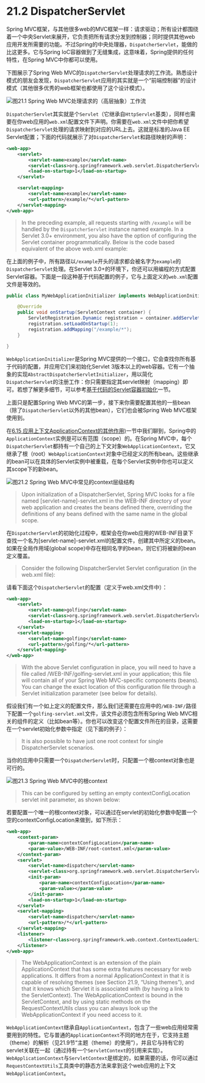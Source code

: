 # 21.2 DispatcherServlet

Spring MVC框架，与其他很多web的MVC框架一样：请求驱动；所有设计都围绕着一个中央Servlet来展开，它负责把所有请求分发到控制器；同时提供其他web应用开发所需要的功能。不过Spring的中央处理器，`DispatcherServlet`，能做的比这更多。它与Spring IoC容器做到了无缝集成，这意味着，Spring提供的任何特性，在Spring MVC中你都可以使用。

下图展示了Spring Web MVC的`DispatcherServlet`处理请求的工作流。熟悉设计模式的朋友会发现，`DispatcherServlet`应用的其实就是一个“前端控制器”的设计模式（其他很多优秀的web框架也都使用了这个设计模式）。

![图21.1 Spring Web MVC处理请求的（高层抽象）工作流](./figures/figure-21-1-the-request-processing-workflow-in-spring-web-mvc.png)

`DispatcherServlet`其实就是个`Servlet`（它继承自`HttpServlet`基类），同样也需要在你web应用的`web.xml`配置文件下声明。你需要在`web.xml`文件中把你希望`DispatcherServlet`处理的请求映射到对应的URL上去。这就是标准的Java EE Servlet配置；下面的代码就展示了对`DispatcherServlet`和路径映射的声明：

```xml
<web-app>
    <servlet>
        <servlet-name>example</servlet-name>
        <servlet-class>org.springframework.web.servlet.DispatcherServlet</servlet-class>
        <load-on-startup>1</load-on-startup>
    </servlet>

    <servlet-mapping>
        <servlet-name>example</servlet-name>
        <url-pattern>/example/*</url-pattern>
    </servlet-mapping>
</web-app>
```

> In the preceding example, all requests starting with `/example` will be handled by the `DispatcherServlet` instance named example. In a Servlet 3.0+ environment, you also have the option of configuring the Servlet container programmatically. Below is the code based equivalent of the above web.xml example:

在上面的例子中，所有路径以`/example`开头的请求都会被名字为`example`的`DispatcherServlet`处理。在Servlet 3.0+的环境下，你还可以用编程的方式配置Servlet容器。下面是一段这种基于代码配置的例子，它与上面定义的`web.xml`配置文件是等效的。

```java
public class MyWebApplicationInitializer implements WebApplicationInitializer {

    @Override
    public void onStartup(ServletContext container) {
        ServletRegistration.Dynamic registration = container.addServlet("dispatcher", new DispatcherServlet());
        registration.setLoadOnStartup(1);
        registration.addMapping("/example/*");
    }

}
```

`WebApplicationInitializer`是Spring MVC提供的一个接口，它会查找你所有基于代码的配置，并应用它们来初始化Servlet 3版本以上的web容器。它有一个抽象的实现`AbstractDispatcherServletInitializer`，用以简化`DispatcherServlet`的注册工作：你只需要指定其servlet映射（mapping）即可。若想了解更多细节，可以参考[基于代码的Servlet容器初始化](../21-15/code-based-servlet-container-initialization.md)一节。


上面只是配置Spring Web MVC的第一步，接下来你需要配置其他的一些bean（除了`DispatcherServlet`以外的其他bean），它们也会被Spring Web MVC框架使用到。

在[6.15 应用上下文ApplicationContext的其他作用)](http://docs.spring.io/spring-framework/docs/4.2.4.RELEASE/spring-framework-reference/html/beans.html#context-introduction)一节中我们聊到，Spring中的`ApplicationContext`实例是可以有范围（scope）的。在Spring MVC中，每个`DispatcherServlet`都持有一个自己的上下文对象`WebApplicationContext`，它又继承了根（root）`WebApplicationContext`对象中已经定义的所有bean。这些继承的bean可以在具体的Servlet实例中被重载，在每个Servlet实例中你也可以定义其scope下的新bean。

![图21.2 Spring Web MVC中常见的context层级结构](./figures/figure-21-2-typical-context-hierarchy-in-spring-web-mvc.png)

> Upon initialization of a DispatcherServlet, Spring MVC looks for a file named [servlet-name]-servlet.xml in the WEB-INF directory of your web application and creates the beans defined there, overriding the definitions of any beans defined with the same name in the global scope.

在`DispatcherServlet`的初始化过程中，框架会在你web应用的WEB-INF目录下查找一个名为[servlet-name]-servlet.xml的配置文件，创建其中所定义的bean。如果在全局作用域(global scope)中存在相同名字的bean，则它们将被新的bean定义覆盖。

> Consider the following DispatcherServlet Servlet configuration (in the web.xml file):

请看下面这个`DispatcherServlet`的配置（定义于web.xml文件中）：

```xml
<web-app>
    <servlet>
        <servlet-name>golfing</servlet-name>
        <servlet-class>org.springframework.web.servlet.DispatcherServlet</servlet-class>
        <load-on-startup>1</load-on-startup>
    </servlet>
    <servlet-mapping>
        <servlet-name>golfing</servlet-name>
        <url-pattern>/golfing/*</url-pattern>
    </servlet-mapping>
</web-app>
```

> With the above Servlet configuration in place, you will need to have a file called /WEB-INF/golfing-servlet.xml in your application; this file will contain all of your Spring Web MVC-specific components (beans). You can change the exact location of this configuration file through a Servlet initialization parameter (see below for details).

假设我们有一个如上定义的配置文件，那么我们还需要在应用中的`/WEB-INF/`路径下配置一个`golfing-servlet.xml`文件，该文件必须包含所有Spring Web MVC相关的组件的定义（比如bean等）。你也可以改变这个配置文件所在的目录，这需要在一个servlet初始化参数中指定（见下面的例子）：

> It is also possible to have just one root context for single DispatcherServlet scenarios.

当你的应用中只需要一个`DispatcherServlet`时，只配置一个根context对象也是可行的。

![图21.3 Spring Web MVC中的根context](./figures/figure-21-3-single-root-context-in-spring-web-mvc.png)

> This can be configured by setting an empty contextConfigLocation servlet init parameter, as shown below:

若要配置一个唯一的根context对象，可以通过在servlet的初始化参数中配置一个空的contextConfigLocation来做到，如下所示：

```xml
<web-app>
    <context-param>
        <param-name>contextConfigLocation</param-name>
        <param-value>/WEB-INF/root-context.xml</param-value>
    </context-param>
    <servlet>
        <servlet-name>dispatcher</servlet-name>
        <servlet-class>org.springframework.web.servlet.DispatcherServlet</servlet-class>
        <init-param>
            <param-name>contextConfigLocation</param-name>
            <param-value></param-value>
        </init-param>
        <load-on-startup>1</load-on-startup>
    </servlet>
    <servlet-mapping>
        <servlet-name>dispatcher</servlet-name>
        <url-pattern>/*</url-pattern>
    </servlet-mapping>
    <listener>
        <listener-class>org.springframework.web.context.ContextLoaderListener</listener-class>
    </listener>
</web-app>
```

> The WebApplicationContext is an extension of the plain ApplicationContext that has some extra features necessary for web applications. It differs from a normal ApplicationContext in that it is capable of resolving themes (see Section 21.9, “Using themes”), and that it knows which Servlet it is associated with (by having a link to the ServletContext). The WebApplicationContext is bound in the ServletContext, and by using static methods on the RequestContextUtils class you can always look up the WebApplicationContext if you need access to it.

`WebApplicationContext`继承自`ApplicationContext`，包含了一些web应用经常需要用到的特性。它与普通的`ApplicationContext`不同的地方在于，它支持主题（theme）的解析（见21.9节“主题（theme）的使用”），并且它与持有它的servlet关联在一起（通过持有一个`ServletContext`的引用来实现）。`WebApplicationContext`与`ServletContext`是绑定的，如果需要的话，你可以通过`RequestContextUtils`工具类中的静态方法来拿到这个web应用的上下文`WebApplicationContext`。
